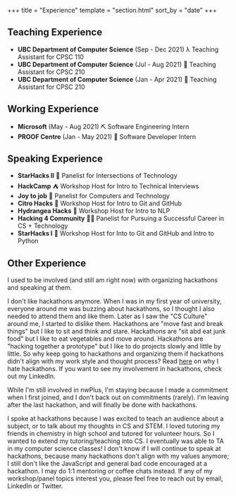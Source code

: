 +++
title = "Experience"
template = "section.html"
sort_by = "date"
+++

## Teaching Experience
- **UBC Department of Computer Science** (Sep - Dec 2021) λ Teaching Assistant for CPSC 110 
- **UBC Department of Computer Science** (Jul - Aug 2021) 👾 Teaching Assistant for CPSC 210
- **UBC Department of Computer Science** (Jan - Apr 2021) 👾 Teaching Assistant for CPSC 210

## Working Experience
- **Microsoft** (May - Aug 2021) ⛏ Software Engineering Intern
- **PROOF Centre** (Jan - May 2021) 🧬 Software Developer Intern

## Speaking Experience
- **StarHacks II** 💫 Panelist for Intersections of Technology
- **HackCamp** ⛺ Workshop Host for Intro to Technical Interviews
- **Joy to job** 💼 Panelist for Computers and Technology 
- **Citro Hacks** 🍋 Workshop Host for Intro to Git and GitHub
- **Hydrangea Hacks** 💮 Workshop Host for Intro to NLP
- **Hacking 4 Community** 👏🏻 Panelist for Pursuing a Successful Career in CS + Technology
- **StarHacks I** 💫 Workshop Host for Into to Git and GitHub and Intro to Python

## Other Experience
I used to be involved (and still am right now) with organizing hackathons and speaking at them. 

I don't like hackathons anymore. When I was in my first year of university, everyone around me was buzzing about hackathons, so I thought I also needed to attend them and like them. Later as I saw the "CS Culture" around me, I started to dislike them. Hackathons are "move fast and break things" but I like to sit and think and stare. Hackathons are "sit abd eat junk food" but I like to eat vegetables and move around. Hackathons are "hacking together a prototype" but I like to do projects slowly and little by little. So why keep going to hackathons and organizing them if hackathons didn't align with my work style and thought process? Read [here](/blog/hackathons) on why I hate hackathons. If you want to see my involvement in hackathons, check out my LinkedIn.

While I'm still involved in nwPlus, I'm staying because I made a commitment when I first joined, and I don't back out on commitments (rarely). I'm leaving after the last hackathon, and will finally be done with hackathons.

I spoke at hackathons because I was excited to teach an audience about a subject, or to talk about my thoughts in CS and STEM. I loved tutoring my friends in chemistry in high school and tutored for volunteer hours. So I wanted to extend my tutoring/teaching into CS. I eventually was able to TA in my computer science classes! I don't know if I will continue to speak at hackathons, because many hackathons don't align with my values anymore; I still don't like the JavaScript and general bad code encouraged at a hackathon. I may do 1:1 mentoring or coffee chats instead. If any of my workshop/panel topics interest you, please feel free to reach out by email, LinkedIn or Twitter.
